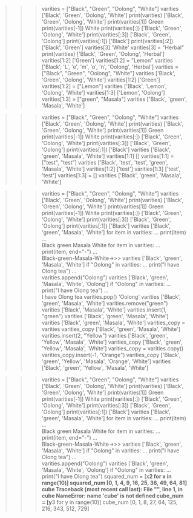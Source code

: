 >>> varities = ["Black", "Green", "Oolong", "White"]
>>> varities
['Black', 'Green', 'Oolong', 'White']
>>> print(varities)
['Black', 'Green', 'Oolong', 'White']
>>> print(varities[1])
Green
>>> print(varities[-1])
White
>>> print(varities[:])
['Black', 'Green', 'Oolong', 'White']
>>> print(varities[:3])
['Black', 'Green', 'Oolong']
>>> print(varities[:1])
['Black']
>>> print(varities[:2])
['Black', 'Green']
>>> varities[3]
'White'
>>> varities[3] = "Herbal"
>>> print(varities)
['Black', 'Green', 'Oolong', 'Herbal']
>>> varities[1:2]
['Green']
>>> varities[1:2] = "Lemon"
>>> varities
['Black', 'L', 'e', 'm', 'o', 'n', 'Oolong', 'Herbal']
>>> varities = ["Black", "Green", "Oolong", "White"]
>>> varities
['Black', 'Green', 'Oolong', 'White']
>>> varities[1:2]
['Green']
>>> varities[1:2] = ["Lemon"]
>>> varities
['Black', 'Lemon', 'Oolong', 'White']
>>> varities[1:3]
['Lemon', 'Oolong']
>>> varities[1:3] = ["green", "Masala"]
>>> varities
['Black', 'green', 'Masala', 'White']
>>> 

>>> varities = ["Black", "Green", "Oolong", "White"]
>>> varities
['Black', 'Green', 'Oolong', 'White']
>>> print(varities)
['Black', 'Green', 'Oolong', 'White']
>>> print(varities[1])
Green
>>> print(varities[-1])
White
>>> print(varities[:])
['Black', 'Green', 'Oolong', 'White']
>>> print(varities[:3])
['Black', 'Green', 'Oolong']
>>> print(varities[:1])
['Black']
>>> varities
['Black', 'green', 'Masala', 'White']
>>> varities[1:1]
[]
>>> varities[1:1] = ["test", "test"]
>>> varities
['Black', 'test', 'test', 'green', 'Masala', 'White']
>>> varities[1:2]
['test']
>>> varities[1:3]
['test', 'test']
>>> varities[1:3] = []
>>> varities
['Black', 'green', 'Masala', 'White']
>>> 



>>> varities = ["Black", "Green", "Oolong", "White"]
>>> varities
['Black', 'Green', 'Oolong', 'White']
>>> print(varities)
['Black', 'Green', 'Oolong', 'White']
>>> print(varities[1])
Green
>>> print(varities[-1])
White
>>> print(varities[:])
['Black', 'Green', 'Oolong', 'White']
>>> print(varities[:3])
['Black', 'Green', 'Oolong']
>>> print(varities[:1])
['Black']
>>> varities
['Black', 'green', 'Masala', 'White']
>>> for item in varities:
...     print(item)
...     
Black
green
Masala
White
>>> for item in varities:
...     print(item, end="-")
...     
Black-green-Masala-White->>> 
>>> varities
['Black', 'green', 'Masala', 'White']
>>> if "Oolong" in varities:
...     print("I have Olong tea")
...     
>>> varities.append("Oolong")
>>> varities
['Black', 'green', 'Masala', 'White', 'Oolong']
>>> if "Oolong" in varities:
...     print("I have Olong tea")
...     
I have Olong tea
>>> varities.pop()
'Oolong'
>>> varities
['Black', 'green', 'Masala', 'White']
>>> varities.remove("green")
>>> varities
['Black', 'Masala', 'White']
>>> varities.insert(1, "green")
>>> varities
['Black', 'green', 'Masala', 'White']
>>> varities
['Black', 'green', 'Masala', 'White']
>>> varities_copy = varities
>>> varities_copy
['Black', 'green', 'Masala', 'White']
>>> varities.insert(2, "Yellow")
>>> varities
['Black', 'green', 'Yellow', 'Masala', 'White']
>>> varities_copy
['Black', 'green', 'Yellow', 'Masala', 'White']
>>> varities_copy = varities.copy()
>>> varities_copy.insert(-1, "Orange")
>>> varities_copy
['Black', 'green', 'Yellow', 'Masala', 'Orange', 'White']
>>> varities
['Black', 'green', 'Yellow', 'Masala', 'White']
>>> 


>>> varities = ["Black", "Green", "Oolong", "White"]
>>> varities
['Black', 'Green', 'Oolong', 'White']
>>> print(varities)
['Black', 'Green', 'Oolong', 'White']
>>> print(varities[1])
Green
>>> print(varities[-1])
White
>>> print(varities[:])
['Black', 'Green', 'Oolong', 'White']
>>> print(varities[:3])
['Black', 'Green', 'Oolong']
>>> print(varities[:1])
['Black']
>>> varities
['Black', 'green', 'Masala', 'White']
>>> for item in varities:
...     print(item)
...     
Black
green
Masala
White
>>> for item in varities:
...     print(item, end="-")
...     
Black-green-Masala-White->>> 
>>> varities
['Black', 'green', 'Masala', 'White']
>>> if "Oolong" in varities:
...     print("I have Olong tea")
...     
>>> varities.append("Oolong")
>>> varities
['Black', 'green', 'Masala', 'White', 'Oolong']
>>> if "Oolong" in varities:
...     print("I have Olong tea")
>>> squared_num = [x**2 for x in range(10)]
>>> squared_num
[0, 1, 4, 9, 16, 25, 36, 49, 64, 81]
>>> cube
Traceback (most recent call last):
  File "<python-input-61>", line 1, in <module>
    cube
NameError: name 'cube' is not defined
>>> cube_num = [y**3 for y in range(10)]
>>> cube_num
[0, 1, 8, 27, 64, 125, 216, 343, 512, 729]
>>> 
























